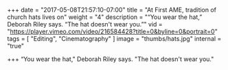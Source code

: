 +++
date = "2017-05-08T21:57:10-07:00"
title = "At First AME, tradition of church hats lives on"
weight = "4"
description = "“You wear the hat,” Deborah Riley says. “The hat doesn't wear you.”"
vid = "https://player.vimeo.com/video/216584428?title=0&byline=0&portrait=0"
tags = [ "Editing", "Cinematography" ]
image = "thumbs/hats.jpg"
internal = "true"

+++
“You wear the hat," Deborah Riley says. "The hat doesn't wear you."
